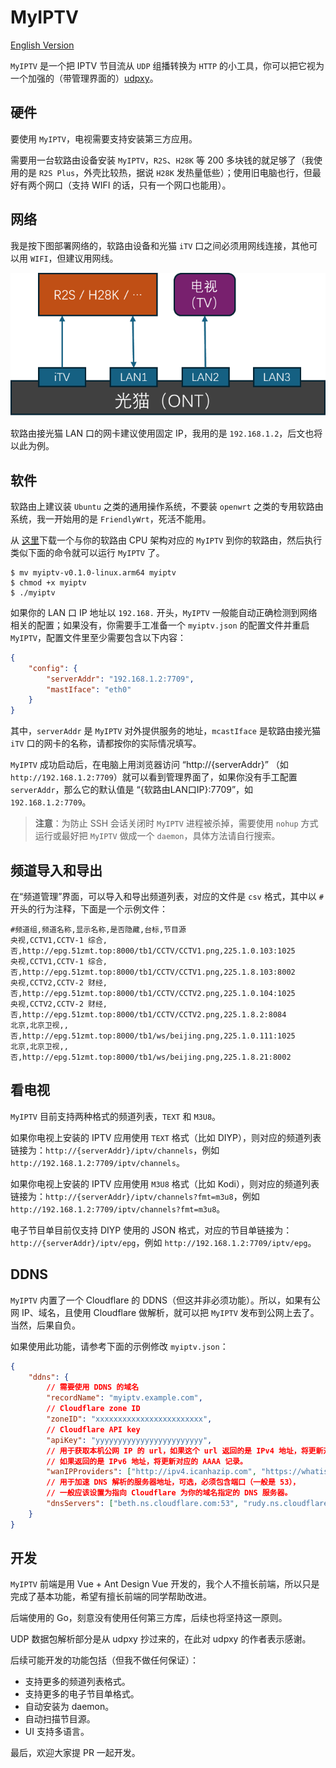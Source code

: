# MyIPTV

[English Version](./README.md)

`MyIPTV` 是一个把 IPTV 节目流从 `UDP` 组播转换为 `HTTP` 的小工具，你可以把它视为一个加强的（带管理界面的）[udpxy](https://github.com/pcherenkov/udpxy)。

## 硬件

要使用 `MyIPTV`，电视需要支持安装第三方应用。

需要用一台软路由设备安装 `MyIPTV`，`R2S`、`H28K` 等 200 多块钱的就足够了（我使用的是 `R2S Plus`，外壳比较热，据说 `H28K` 发热量低些）；使用旧电脑也行，但最好有两个网口（支持 WIFI 的话，只有一个网口也能用）。

## 网络

我是按下图部署网络的，软路由设备和光猫 `iTV` 口之间必须用网线连接，其他可以用 `WIFI`，但建议用网线。

![Network](network.png)

软路由接光猫 LAN 口的网卡建议使用固定 IP，我用的是 `192.168.1.2`，后文也将以此为例。

## 软件

软路由上建议装 `Ubuntu` 之类的通用操作系统，不要装 `openwrt` 之类的专用软路由系统，我一开始用的是 `FriendlyWrt`，死活不能用。

从 [这里](https://github.com/localvar/myiptv/releases)下载一个与你的软路由 CPU 架构对应的 `MyIPTV` 到你的软路由，然后执行类似下面的命令就可以运行 `MyIPTV` 了。

```shell
$ mv myiptv-v0.1.0-linux.arm64 myiptv
$ chmod +x myiptv
$ ./myiptv
```

如果你的 LAN 口 IP 地址以 `192.168.` 开头，`MyIPTV` 一般能自动正确检测到网络相关的配置；如果没有，你需要手工准备一个 `myiptv.json` 的配置文件并重启 `MyIPTV`，配置文件里至少需要包含以下内容：

```json
{
	"config": {
		"serverAddr": "192.168.1.2:7709",
		"mastIface": "eth0"
	}
}
```

其中，`serverAddr` 是 `MyIPTV` 对外提供服务的地址，`mcastIface` 是软路由接光猫 `iTV` 口的网卡的名称，请都按你的实际情况填写。

`MyIPTV` 成功启动后，在电脑上用浏览器访问 “http://{serverAddr}” （如 `http://192.168.1.2:7709`）就可以看到管理界面了，如果你没有手工配置 `serverAddr`，那么它的默认值是 “{软路由LAN口IP}:7709”，如 `192.168.1.2:7709`。

> **注意**：为防止 SSH 会话关闭时 `MyIPTV` 进程被杀掉，需要使用 `nohup` 方式运行或最好把 `MyIPTV` 做成一个 `daemon`，具体方法请自行搜索。

## 频道导入和导出

在“频道管理”界面，可以导入和导出频道列表，对应的文件是 `csv` 格式，其中以 `#` 开头的行为注释，下面是一个示例文件：

```
#频道组,频道名称,显示名称,是否隐藏,台标,节目源
央视,CCTV1,CCTV-1 综合,否,http://epg.51zmt.top:8000/tb1/CCTV/CCTV1.png,225.1.0.103:1025
央视,CCTV1,CCTV-1 综合,否,http://epg.51zmt.top:8000/tb1/CCTV/CCTV1.png,225.1.8.103:8002
央视,CCTV2,CCTV-2 财经,否,http://epg.51zmt.top:8000/tb1/CCTV/CCTV2.png,225.1.0.104:1025
央视,CCTV2,CCTV-2 财经,否,http://epg.51zmt.top:8000/tb1/CCTV/CCTV2.png,225.1.8.2:8084
北京,北京卫视,,否,http://epg.51zmt.top:8000/tb1/ws/beijing.png,225.1.0.111:1025
北京,北京卫视,,否,http://epg.51zmt.top:8000/tb1/ws/beijing.png,225.1.8.21:8002
```

## 看电视

`MyIPTV` 目前支持两种格式的频道列表，`TEXT` 和 `M3U8`。

如果你电视上安装的 IPTV 应用使用 `TEXT` 格式（比如 DIYP），则对应的频道列表链接为：`http://{serverAddr}/iptv/channels`，例如 `http://192.168.1.2:7709/iptv/channels`。

如果你电视上安装的 IPTV 应用使用 `M3U8` 格式（比如 Kodi），则对应的频道列表链接为：`http://{serverAddr}/iptv/channels?fmt=m3u8`，例如 `http://192.168.1.2:7709/iptv/channels?fmt=m3u8`。

电子节目单目前仅支持 DIYP 使用的 JSON 格式，对应的节目单链接为：`http://{serverAddr}/iptv/epg`，例如 `http://192.168.1.2:7709/iptv/epg`。

## DDNS

`MyIPTV` 内置了一个 Cloudflare 的 DDNS（但这并非必须功能）。所以，如果有公网 IP、域名，且使用 Cloudflare 做解析，就可以把 `MyIPTV` 发布到公网上去了。 当然，后果自负。

如果使用此功能，请参考下面的示例修改 `myiptv.json`：

```json
{
	"ddns": {
		// 需要使用 DDNS 的域名
		"recordName": "myiptv.example.com",
		// Cloudflare zone ID
		"zoneID": "xxxxxxxxxxxxxxxxxxxxxxxx",
		// Cloudflare API key
		"apiKey": "yyyyyyyyyyyyyyyyyyyyyyyy",
		// 用于获取本机公网 IP 的 url，如果这个 url 返回的是 IPv4 地址，将更新对应域名的 A 记录，
		// 如果返回的是 IPv6 地址，将更新对应的 AAAA 记录。
		"wanIPProviders": ["http://ipv4.icanhazip.com", "https://whatismyip.akamai.com"],
		// 用于加速 DNS 解析的服务器地址，可选，必须包含端口（一般是 53），
		// 一般应该设置为指向 Cloudflare 为你的域名指定的 DNS 服务器。
		"dnsServers": ["beth.ns.cloudflare.com:53", "rudy.ns.cloudflare.com:53"]
	}
}
```

## 开发

`MyIPTV` 前端是用 Vue + Ant Design Vue 开发的，我个人不擅长前端，所以只是完成了基本功能，希望有擅长前端的同学帮助改进。

后端使用的 Go，刻意没有使用任何第三方库，后续也将坚持这一原则。

UDP 数据包解析部分是从 udpxy 抄过来的，在此对 udpxy 的作者表示感谢。

后续可能开发的功能包括（但我不做任何保证）：

- 支持更多的频道列表格式。
- 支持更多的电子节目单格式。
- 自动安装为 daemon。
- 自动扫描节目源。
- UI 支持多语言。

最后，欢迎大家提 PR 一起开发。
